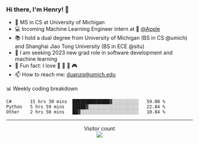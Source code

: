 ### Hi there, I'm Henry! 👋

- 🔭 MS in CS at University of Michigan
- 💻 Incoming Machine Learning Engineer intern at  [@Apple](https://github.com/apple)
- 📚 I hold a dual degree from University of Michigan (BS in CS @umich) and Shanghai Jiao Tong University (BS in ECE @situ)
- 🤖 I am seeking 2023 new grad role in software development and machine learning
- 🍁 Fun fact: I love 📸 🏓 🍜 🎮
- 📫 How to reach me: [duanzq@umich.edu](mailto:duanzq@umich.edu)

📊 Weekly coding breakdown
<!--START_SECTION:waka-->

```text
C#       15 hrs 30 mins  ██████████████▓░░░░░░░░░░   59.08 %
Python   5 hrs 59 mins   █████▓░░░░░░░░░░░░░░░░░░░   22.84 %
Other    2 hrs 50 mins   ██▓░░░░░░░░░░░░░░░░░░░░░░   10.84 %
```

<!--END_SECTION:waka-->

***
<p align="center"> 
  Visitor count<br>
  <img src="https://profile-counter.glitch.me/zlzq-duanzq/count.svg" />
</p>

<!-- ![Henry Duan's GitHub stats](https://github-readme-stats.vercel.app/api?username=zlzq-duanzq&show_icons=true)

![trophy](https://github-profile-trophy.vercel.app/?username=zlzq-duanzq&column=7)

[![Top Langs](https://github-readme-stats.vercel.app/api/top-langs/?username=zlzq-duanzq&layout=compact)](https://github.com/zlzq-duanzq/github-readme-stats) -->

